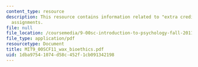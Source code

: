 ```yaml
---
content_type: resource
description: This resource contains information related to "extra credit" writing
  assignments.
file: null
file_location: /coursemedia/9-00sc-introduction-to-psychology-fall-2011/1dba97541074d58c452f1cb091342198_MIT9_00SCF11_wax_bioethics.pdf
file_type: application/pdf
resourcetype: Document
title: MIT9_00SCF11_wax_bioethics.pdf
uid: 1dba9754-1074-d58c-452f-1cb091342198
---
```

